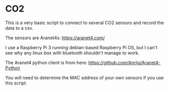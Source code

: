 # CO2

This is a very basic script to connect to several CO2 sensors and record the data to a csv. 

The sensors are Aranet4s: https://aranet4.com/

I use a Raspberry Pi 3 running debian-based Raspberry Pi OS, but I can't see why any linux box with bluetooth shouldn't manage to work.

The Aranet4 python client is from here: https://github.com/Anrijs/Aranet4-Python

You will need to determine the MAC address of your own sensors if you use this script. 

